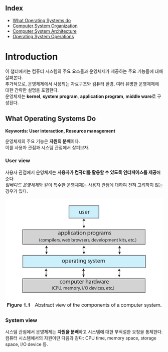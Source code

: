﻿## Index
* [What Operating Systems do](#what-operating-systems-do)
* [Computer System Organization](#computer-system-organization)
* [Computer System Architecture](#computer-system-architecture)
* [Operating System Operations](#operating-system-operations)


# Introduction

이 챕터에서는 컴퓨터 시스템의 주요 요소들과 운영체제가 제공하는 주요 기능들에 대해 살펴본다.<br />
추가적으로, 운영체제에서 사용되는 자료구조와 컴퓨터 환경, 여러 유명한 운영체제에 대한 간략한 설명을 포함한다.<br />
운영체제는 **kernel**, **system program**, **application program**, **middle ware**로 구성된다.

## What Operating Systems Do
**Keywords: User interaction, Resource management**

운영체제의 주요 기능은 **자원의 분배**이다.<br />
이를 사용자 관점과 시스템 관점에서 살펴보자.

### User view

사용자 관점에서 운영체제는 **사용자가 컴퓨터를 활용할 수 있도록 인터페이스를 제공**해준다.<br />
*임베디드 운영체제*와 같이 특수한 운영체제는 사용자 관점에 대하여 전혀 고려하지 않는 경우가 있다.

![user_view](./images/user_view.png)

### System view

시스템 관점에서 운영체제는 **자원을 분배**하고 시스템에 대한 부적절한 요청을 통제한다.<br />
컴퓨터 시스템에서의 자원이란 다음과 같다: CPU time, memory space, storage space, I/O device 등.
